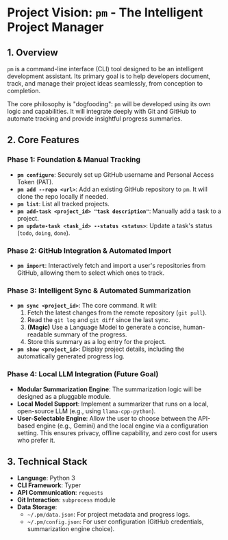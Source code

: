 # Project Vision: `pm` - The Intelligent Project Manager

## 1. Overview

`pm` is a command-line interface (CLI) tool designed to be an intelligent development assistant. Its primary goal is to help developers document, track, and manage their project ideas seamlessly, from conception to completion.

The core philosophy is "dogfooding": `pm` will be developed using its own logic and capabilities. It will integrate deeply with Git and GitHub to automate tracking and provide insightful progress summaries.

## 2. Core Features

### Phase 1: Foundation & Manual Tracking
- **`pm configure`**: Securely set up GitHub username and Personal Access Token (PAT).
- **`pm add --repo <url>`**: Add an existing GitHub repository to `pm`. It will clone the repo locally if needed.
- **`pm list`**: List all tracked projects.
- **`pm add-task <project_id> "task description"`**: Manually add a task to a project.
- **`pm update-task <task_id> --status <status>`**: Update a task's status (`todo`, `doing`, `done`).

### Phase 2: GitHub Integration & Automated Import
- **`pm import`**: Interactively fetch and import a user's repositories from GitHub, allowing them to select which ones to track.

### Phase 3: Intelligent Sync & Automated Summarization
- **`pm sync <project_id>`**: The core command. It will:
    1. Fetch the latest changes from the remote repository (`git pull`).
    2. Read the `git log` and `git diff` since the last sync.
    3. **(Magic)** Use a Language Model to generate a concise, human-readable summary of the progress.
    4. Store this summary as a log entry for the project.
- **`pm show <project_id>`**: Display project details, including the automatically generated progress log.

### Phase 4: Local LLM Integration (Future Goal)
- **Modular Summarization Engine**: The summarization logic will be designed as a pluggable module.
- **Local Model Support**: Implement a summarizer that runs on a local, open-source LLM (e.g., using `llama-cpp-python`).
- **User-Selectable Engine**: Allow the user to choose between the API-based engine (e.g., Gemini) and the local engine via a configuration setting. This ensures privacy, offline capability, and zero cost for users who prefer it.

## 3. Technical Stack
- **Language**: Python 3
- **CLI Framework**: Typer
- **API Communication**: `requests`
- **Git Interaction**: `subprocess` module
- **Data Storage**:
    - `~/.pm/data.json`: For project metadata and progress logs.
    - `~/.pm/config.json`: For user configuration (GitHub credentials, summarization engine choice).

